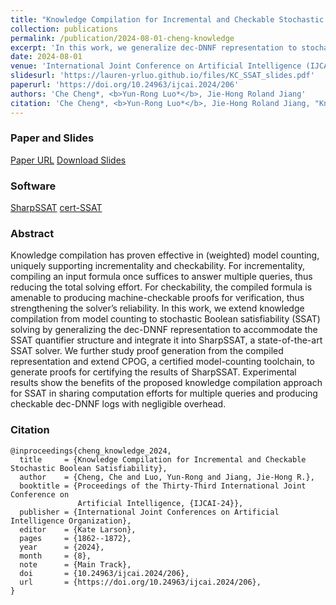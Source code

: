 ```yaml
---
title: "Knowledge Compilation for Incremental and Checkable Stochastic Boolean Satisfiability"
collection: publications
permalink: /publication/2024-08-01-cheng-knowledge
excerpt: 'In this work, we generalize dec-DNNF representation to stochastic Boolean satisfiability (SSAT). We integrate knowledge compilation into [SharpSSAT](https://github.com/NTU-ALComLab/SharpSSAT)[(AAAI23 paper)](https://ojs.aaai.org/index.php/AAAI/article/view/25509), a state-of-the-art SSAT solver. We extend [CPOG](https://github.com/rebryant/cpog)[(SAT23 paper)](https://doi.org/10.4230/LIPIcs.SAT.2023.6), a certified model-counting toolchain, and develop the [cert-SSAT](https://github.com/NTU-ALComLab/cert-SSAT) toolchain for certifying the results of SharpSSAT.'
date: 2024-08-01
venue: 'International Joint Conference on Artificial Intelligence (IJCAI)'
slidesurl: 'https://lauren-yrluo.github.io/files/KC_SSAT_slides.pdf'
paperurl: 'https://doi.org/10.24963/ijcai.2024/206'
authors: 'Che Cheng*, <b>Yun-Rong Luo*</b>, Jie-Hong Roland Jiang' 
citation: 'Che Cheng*, <b>Yun-Rong Luo*</b>, Jie-Hong Roland Jiang, "Knowledge Compilation for Incremental and Checkable Stochastic Boolean Satisfiability." 2024 International Joint Conference on Artificial Intelligence (IJCAI), 2024'
---
```

### Paper and Slides 
[Paper URL](https://doi.org/10.24963/ijcai.2024/206) 
[Download Slides](https://lauren-yrluo.github.io/files/KC_SSAT_slides.pdf)

### Software
[SharpSSAT](https://github.com/NTU-ALComLab/SharpSSAT)
[cert-SSAT](https://github.com/NTU-ALComLab/cert-SSAT)

### Abstract
Knowledge compilation has proven effective in (weighted) model counting, uniquely supporting incrementality and checkability. For incrementality, compiling an input formula once suffices to answer multiple queries, thus reducing the total solving effort. For checkability, the compiled formula is amenable to producing machine-checkable proofs for verification, thus strengthening the solver’s reliability. In this work, we extend knowledge compilation from model counting to stochastic Boolean satisfiability (SSAT) solving by generalizing the dec-DNNF representation to accommodate the SSAT quantifier structure and integrate it into SharpSSAT, a state-of-the-art SSAT solver. We further study proof generation from the compiled representation and extend CPOG, a certified model-counting toolchain, to generate proofs for certifying the results of SharpSSAT. Experimental results show the benefits of the proposed knowledge compilation approach for SSAT in sharing computation efforts for multiple queries and producing checkable dec-DNNF logs with negligible overhead.

### Citation
```
@inproceedings{cheng_knowledge_2024,
  title     = {Knowledge Compilation for Incremental and Checkable Stochastic Boolean Satisfiability},
  author    = {Cheng, Che and Luo, Yun-Rong and Jiang, Jie-Hong R.},
  booktitle = {Proceedings of the Thirty-Third International Joint Conference on
               Artificial Intelligence, {IJCAI-24}},
  publisher = {International Joint Conferences on Artificial Intelligence Organization},
  editor    = {Kate Larson},
  pages     = {1862--1872},
  year      = {2024},
  month     = {8},
  note      = {Main Track},
  doi       = {10.24963/ijcai.2024/206},
  url       = {https://doi.org/10.24963/ijcai.2024/206},
}
```